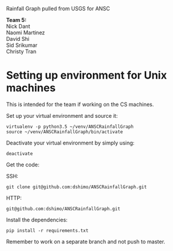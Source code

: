 Rainfall Graph pulled from USGS for ANSC

**Team 5:**  
Nick Dant  
Naomi Martinez  
David Shi  
Sid Srikumar  
Christy Tran  

# Setting up environment for Unix machines

This is intended for the team if working on the CS machines.  

Set up your virtual environment and source it:  
```
virtualenv -p python3.5 ~/venv/ANSCRainfallGraph  
source ~/venv/ANSCRainfallGraph/bin/activate  
```
Deactivate your virtual environment by simply using:  
```
deactivate  
```

Get the code:  

SSH:
```
git clone git@github.com:dshimo/ANSCRainfallGraph.git  
```

HTTP:
```
git@github.com:dshimo/ANSCRainfallGraph.git  
```

Install the dependencies:
```
pip install -r requirements.txt  
```

Remember to work on a separate branch and not push to master.
